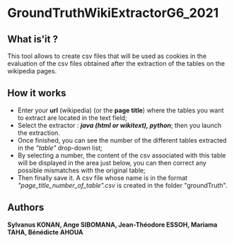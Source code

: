 # GroundTruthWikiExtractorG6_2021

## What is'it ?
This tool allows to create csv files that will be used as cookies 
in the evaluation of the csv files obtained after the extraction of the tables on the wikipedia pages.

## How it works
* Enter your **url** (wikipedia) (or the **page title**) 
where the tables you want to extract are located in the text field;
* Select the extractor : _**java (html or wikitext), python**_; then you launch the extraction.
* Once finished, you can see the number of the different tables extracted in the _"table"_ drop-down list;
* By selecting a number, the content of the csv associated with 
this table will be displayed in the area just below, 
you can then correct any possible mismatches with the original table;
* Then finally save it.
A csv file whose name is in the format _"page_title_number_of_table".csv_ 
is created in the folder "groundTruth".


## Authors
  **Sylvanus KONAN, Ange SIBOMANA, Jean-Théodore ESSOH, Mariama TAHA, Bénédicte AHOUA**